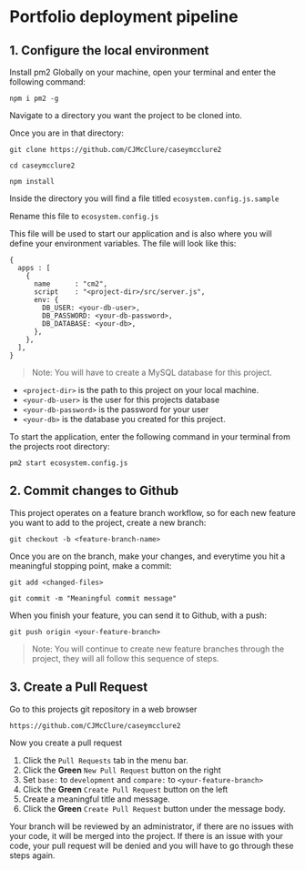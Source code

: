 # Portfolio deployment pipeline

## 1. Configure the local environment

Install pm2 Globally on your machine, open your terminal and enter the following command:

```Shell
npm i pm2 -g
```

Navigate to a directory you want the project to be cloned into.

Once you are in that directory: 

```Shell
git clone https://github.com/CJMcClure/caseymcclure2

cd caseymcclure2

npm install
```
Inside the directory you will find a file titled `ecosystem.config.js.sample`

Rename this file to `ecosystem.config.js`

This file will be used to start our application and is also where you will define your environment variables. The file will look like this: 

```
{
  apps : [
    {
      name      : "cm2",
      script    : "<project-dir>/src/server.js",
      env: {
        DB_USER: <your-db-user>,
        DB_PASSWORD: <your-db-password>,
        DB_DATABASE: <your-db>, 
      },
    },
  ],
}
```
> Note: You will have to create a MySQL database for this project.

* `<project-dir>` is the path to this project on your local machine.
* `<your-db-user>` is the user for this projects database
* `<your-db-password>` is the password for your user
* `<your-db>` is the database you created for this project.

To start the application, enter the following command in your terminal from the projects root directory:

```Shell
pm2 start ecosystem.config.js
```

## 2. Commit changes to Github

This project operates on a feature branch workflow, so for each new feature you want to add to the project, create a new branch:

```Shell
git checkout -b <feature-branch-name>
```

Once you are on the branch, make your changes, and everytime you hit a meaningful stopping point, make a commit:

```Shell
git add <changed-files>

git commit -m "Meaningful commit message"
```

When you finish your feature, you can send it to Github, with a push:

```Shell
git push origin <your-feature-branch>
```
> Note: You will continue to create new feature branches through the project, they will all follow this sequence of steps.

## 3. Create a Pull Request

Go to this projects git repository in a web browser

```Shell
https://github.com/CJMcClure/caseymcclure2
```
Now you create a pull request

1. Click the `Pull Requests` tab in the menu bar.
1. Click the **Green** `New Pull Request` button on the right
1. Set `base:` to `development` and `compare:` to `<your-feature-branch>`
1. Click the **Green** `Create Pull Request` button on the left
1. Create a meaningful title and message.
1. Click the **Green** `Create Pull Request` button under the message body.

Your branch will be reviewed by an administrator, if there are no issues with your code, it will be merged into the project. If there is an issue with your code, your pull request will be denied and you will have to go through these steps again.       


 